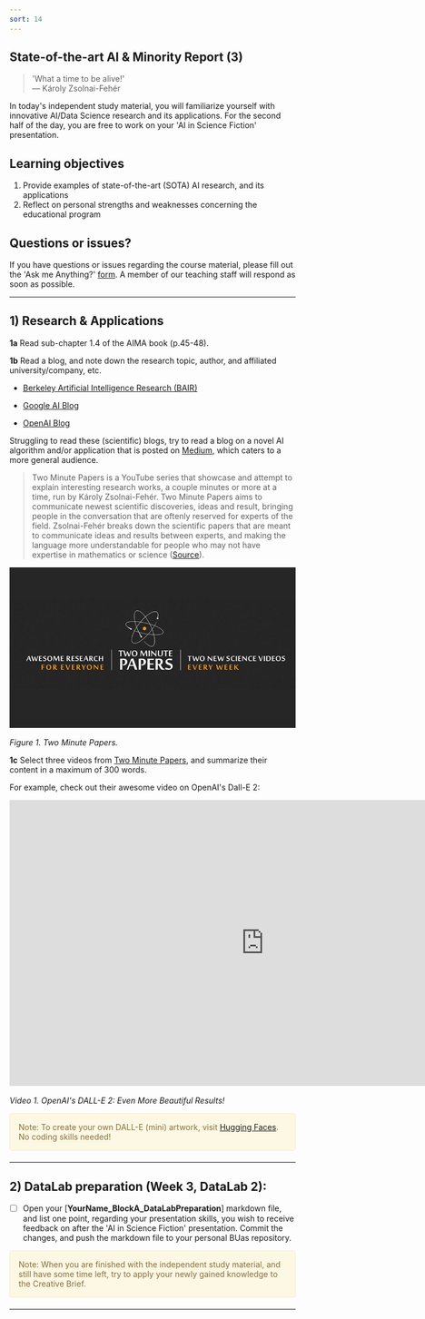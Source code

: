 ```yaml
---
sort: 14
---
```


## State-of-the-art AI & Minority Report (3)

>'What a time to be alive!' <br>
 ― Károly Zsolnai-Fehér

In today's independent study material, you will familiarize yourself with innovative AI/Data Science research and its applications. For the second half of the day, you are free to work on your 'AI in Science Fiction' presentation. 

## Learning objectives

1. Provide examples of state-of-the-art (SOTA) AI research, and its applications
2. Reflect on personal strengths and weaknesses concerning the educational program

## Questions or issues?

If you have questions or issues regarding the course material, please fill out the 'Ask me Anything?' [form](https://adsai.buas.nl/Contact%20Us/AskMeAnything.html). A member of our teaching staff will respond as soon as possible.

***

## 1) Research & Applications

__1a__ Read sub-chapter 1.4 of the AIMA book (p.45-48). 

__1b__ Read a blog, and note down the research topic, author, and affiliated university/company, etc.

- [Berkeley Artificial Intelligence Research (BAIR)](https://bair.berkeley.edu/blog/)

- [Google AI Blog](https://ai.googleblog.com/)

- [OpenAI Blog](https://openai.com/blog/)

Struggling to read these (scientific) blogs, try to read a blog on a novel AI algorithm and/or application that is posted on [Medium](https://medium.com/tag/artificial-intelligence), which caters to a more general audience. 

> Two Minute Papers is a YouTube series that showcase and attempt to explain interesting research works, a couple minutes or more at a time, run by Károly Zsolnai-Fehér. Two Minute Papers aims to communicate newest scientific discoveries, ideas and result, bringing people in the conversation that are oftenly reserved for experts of the field. Zsolnai-Fehér breaks down the scientific papers that are meant to communicate ideas and results between experts, and making the language more understandable for people who may not have expertise in mathematics or science ([Source](https://youtube.fandom.com/wiki/Two_Minute_Papers)).

<img src="./images/TwoMinutePapers.jpeg" alt="Two minute papers" width="560"/> 

*Figure 1. Two Minute Papers.*

__1c__ Select three videos from [Two Minute Papers](https://www.youtube.com/c/K%C3%A1rolyZsolnai), and summarize their content in a maximum of 300 words.  

For example, check out their awesome video on OpenAI's Dall-E 2:

<iframe width="896" height="504" src="https://www.youtube-nocookie.com/embed/lbUluHiqwoA" title="YouTube video player" frameborder="0" allow="accelerometer; autoplay; clipboard-write; encrypted-media; gyroscope; picture-in-picture" allowfullscreen></iframe>

*Video 1. OpenAI's DALL-E 2: Even More Beautiful Results!*

<div style="padding: 15px; border: 1px solid transparent; border-color: transparent; margin-bottom: 20px; border-radius: 4px; color: #8a6d3b;; background-color: #fcf8e3; border-color: #faebcc;">
Note: To create your own DALL-E (mini) artwork, visit <a href="https://huggingface.co/spaces/dalle-mini/dalle-mini">Hugging Faces</a>. No coding skills needed!
</div>

***

## 2) DataLab preparation (Week 3, DataLab 2):

- [ ] Open your [**YourName_BlockA_DataLabPreparation**] markdown file, and list one point, regarding your presentation skills, you wish to receive feedback on after the 'AI in Science Fiction' presentation. Commit the changes, and push the markdown file to your personal BUas repository.

<div style="padding: 15px; border: 1px solid transparent; border-color: transparent; margin-bottom: 20px; border-radius: 4px; color: #8a6d3b;; background-color: #fcf8e3; border-color: #faebcc;">
Note: When you are finished with the independent study material, and still have some time left, try to apply your newly gained knowledge to the Creative Brief.
</div> 

***